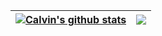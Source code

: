 <div align="center">

| <a href="https://github.com/anuraghazra/github-readme-stats"><img align="center" src="https://github-readme-stats.vercel.app/api?username=CalvinDeVinson&show_icons=true&include_all_commits=true&theme=buefy&hide_border=true" alt="Calvin's github stats" /></a> | <a href="https://github.com/anuraghazra/github-readme-stats"><img align="center" src="https://github-readme-stats.vercel.app/api/top-langs/?username=CalvinDeVinson&layout=compact&theme=buefy&hide_border=true" /></a> |
| --- | --- |
